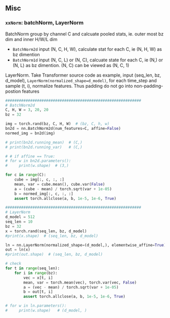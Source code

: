 ## Misc


### `xxNorm`: batchNorm, LayerNorm

BatchNorm group by channel C and calcuate pooled stats, ie. outer most bz dim and inner H/W/L dim
- `BatchNorm2d` input (N, C, H, W), calculate stat for each C, ie (N, H, W) as bz dimention
- `BatchNorm1d` input (N, C, L) or (N, C), calcuate state for each C, ie (N,) or (N, L) as bz dimention. (N, C) can be viewed as (N, C, 1)

LayerNorm. Take Transformer source code as example, input (seq_len, bz, d_model), `LayerNorm(normalized_shape=d_model)`, for each time_step and sample (t, i), normalize features. Thus padding do not go into non-padding-postion features

```python
############################################################
# BatchNorm2d
C, H, W = 3, 20, 20
bz = 32

img = torch.rand(bz, C, H, W)  # (bz, C, h, w)
bn2d = nn.BatchNorm2d(num_features=C, affine=False)
normed_img = bn2d(img)

# print(bn2d.running_mean)  # (C,)
# print(bn2d.running_var)   # (C,)

# # if affine == True:
# for w in bn2d.parameters():
#     print(w.shape)  # (3,)

for c in range(C):
    cube = img[:, c, :, :]
    mean, var = cube.mean(), cube.var(False)
    a = (cube - mean) / torch.sqrt(var + 1e-05)
    b = normed_img[:, c, :, :]
    assert torch.allclose(a, b, 1e-5, 1e-6, True)

############################################################
# LayerNorm
d_model = 512
seq_len = 10
bz = 32
x = torch.rand(seq_len, bz, d_model)
#print(x.shape)  # (seq_len, bz, d_model)

ln = nn.LayerNorm(normalized_shape=(d_model,), elementwise_affine=True)
out = ln(x)
#print(out.shape)  # (seq_len, bz, d_model)

# check
for t in range(seq_len):
    for i in range(bz):
        vec = x[t, i]
        mean, var = torch.mean(vec), torch.var(vec, False)
        a = (vec - mean) / torch.sqrt(var + 1e-05)
        b = out[t, i]
        assert torch.allclose(a, b, 1e-5, 1e-6, True)

# for w in ln.parameters():
#     print(w.shape)   # (d_model, )
```